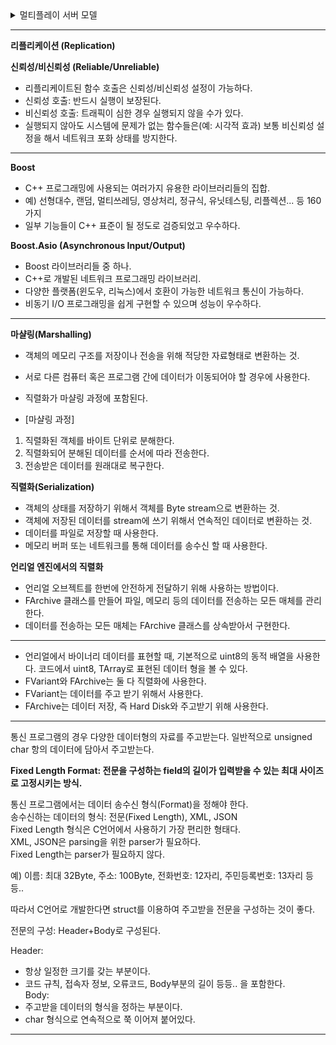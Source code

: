 

<details>
<summary>멀티플레이 서버 모델</summary>
<div markdown="1">

<br>**데디케이티드(Dedicated) 서버 모델:**   
- 게임 클라이언트와 독립적으로 동작하는 서버이다.  
- 하나의 서버가 게임 한판만을 전담한다. 게임의 시작과 함께 서버를 시작하여 해당 게임이 종료되면 서버도 종료된다.  
- 랜선 상에서 소수의 플레이어들끼리 네트워크 플레이를 하기 위해 고안된 형태이다.    
- 플레이어들이 항상 서버를 들어갔다 나갈 수 있다.  
- Windows와 Linux에서 컴파일하고, 가상 서버를 만들 수 있다.  
- 플레이어들은 고정 IP 주소로 접속한다.  
- 눈에 보이는 부분이 없으므로, UI도 필요하지 않는다.  
- 게임 안에서 보이는 실체가 없으므로 Character나 PlayerController도 가지고 있지 않는다.  
- 클라이언트에서 그래픽 기능만을 제거해 서버 역할을 할 수 있도록 수정한 수준이라 클라이언트와 거의 비슷한 CPU, 메모리 사용량을 요구한다.    
- 분산 처리가 용이하다.    
- 소규모 서버 개발이 편리하다.    
예) 오버워치, 배틀그라운드 등 단판 형태의 게임  


**리슨(Listen) 서버 모델:**  
- 리슨 서버는 클라이언트이면서 동시에 서버인 구조이다.  
- 서버는 항상 최소 한개 이상의 클라이언트와 연결되어 있어야 한다.  
- 연결된 클라이언트는 리슨서버에 의해 호출되고, 연결이 끊기면 서버는 동시에 종료된다.  
- 서버는 클라이언트이기도 하기 때문에, 리슨 서버는 UI와 PlayerController를 가지고 있다.  
- 서버는 다른 클라이언트의 IP와 반드시 연결되어 있어야 하기 때문에, 고정 IP 주소를 가지고 있지 않은 인터넷 사용자들에게 문제가 발생한다.  
- OnlineSubsystem 을 사용하여 고정 IP 주소 문제를 해결할 수 있다.  


**클라이언트-서버 모델:**  
- 서버가 모든 클라이언트들의 접속을 받아 서버가 클라이언트간의 통신을 중계한다.  
- 모든 데이터의 송수신이 서버를 경유해서 전달된다.  
- 보안에 유리하다.  
- 전체 송수신 트래픽량이 적다.  
- 일부 연산을 서버 컴퓨터가 감당하므로 클라이언트 컴퓨터의 부담이 줄어든다.  
- 서버를 경유해야 하므로 더 긴 송수신 지연이 발생할 수 있다.  
예) 대규모 동시 다중 접속 게임(MMORPG)  


**피어 투 피어 모델:**  
- 별도의 서버와 클라이언트가 없다.  
- 플레이어 자체가 서버이며 클라이언트가 된다.   
- 각각의 피어는 플레이어 모두에게 신호를 주고 받는다.  
- 적은 수의 플레이어가 대량의 토큰을 주고 받는데 가장 유리하다.  
- 실시간 전략 시뮬레이션이나 격투 액션 게임에 적합하다.  
- 회선의 교환 속도가 빠르다.  
- 서버와 네트워크 거리가 고려되지 않아도 된다.  
예) 스타크래프트, 던전 앤 파이터, 대전 게임  

</div>
</details>
  
  
---
**리플리케이션 (Replication)**  

**신뢰성/비신뢰성 (Reliable/Unreliable)**  
- 리플리케이트된 함수 호출은 신뢰성/비신뢰성 설정이 가능하다.  
- 신뢰성 호출: 반드시 실행이 보장된다.  
- 비신뢰성 호출: 트래픽이 심한 경우 실행되지 않을 수가 있다.  
- 실행되지 않아도 시스템에 문제가 없는 함수들은(예: 시각적 효과) 보통 비신뢰성 설정을 해서 네트워크 포화 상태를 방지한다.  

---

**Boost**  
- C++ 프로그래밍에 사용되는 여러가지 유용한 라이브러리들의 집합.
- 예) 선형대수, 랜덤, 멀티쓰레딩, 영상처리, 정규식, 유닛테스팅, 리플렉션... 등 160가지
- 일부 기능들이 C++ 표준이 될 정도로 검증되었고 우수하다.

**Boost.Asio (Asynchronous Input/Output)**  
- Boost 라이브러리들 중 하나.
- C++로 개발된 네트워크 프로그래밍 라이브러리.
- 다양한 플랫폼(윈도우, 리눅스)에서 호환이 가능한 네트워크 통신이 가능하다.
- 비동기 I/O 프로그래밍을 쉽게 구현할 수 있으며 성능이 우수하다.

---

**마샬링(Marshalling)**
- 객체의 메모리 구조를 저장이나 전송을 위해 적당한 자료형태로 변환하는 것.
- 서로 다른 컴퓨터 혹은 프로그램 간에 데이터가 이동되어야 할 경우에 사용한다.
- 직렬화가 마샬링 과정에 포함된다.  

- [마샬링 과정]
1. 직렬화된 객체를 바이트 단위로 분해한다.
2. 직렬화되어 분해된 데이터를 순서에 따라 전송한다.
3. 전송받은 데이터를 원래대로 복구한다.

**직렬화(Serialization)**
- 객체의 상태를 저장하기 위해서 객체를 Byte stream으로 변환하는 것.
- 객체에 저장된 데이터를 stream에 쓰기 위해서 연속적인 데이터로 변환하는 것.
- 데이터를 파일로 저장할 때 사용한다.
- 메모리 버퍼 또는 네트워크를 통해 데이터를 송수신 할 때 사용한다.

**언리얼 엔진에서의 직렬화**
- 언리얼 오브젝트를 한번에 안전하게 전달하기 위해 사용하는 방법이다.
- FArchive 클래스를 만들어 파일, 메모리 등의 데이터를 전송하는 모든 매체를 관리한다.  
- 데이터를 전송하는 모든 매체는 FArchive 클래스를 상속받아서 구현한다.

---

- 언리얼에서 바이너리 데이터를 표현할 때, 기본적으로 uint8의 동적 배열을 사용한다. 코드에서 uint8, TArray<uint8>로 표현된 데이터 형을 볼 수 있다.
- FVariant와 FArchive는 둘 다 직렬화에 사용한다.  
- FVariant는 데이터를 주고 받기 위해서 사용한다.   
- FArchive는 데이터 저장, 즉 Hard Disk와 주고받기 위해 사용한다.  
  
---

통신 프로그램의 경우 다양한 데이터형의 자료를 주고받는다.
일반적으로 unsigned char 항의 데이터에 담아서 주고받는다.

**Fixed Length Format: 전문을 구성하는 field의 길이가 입력받을 수 있는 최대 사이즈로 고정시키는 방식.**  
  
통신 프로그램에서는 데이터 송수신 형식(Format)을 정해야 한다.  
송수신하는 데이터의 형식: 전문(Fixed Length), XML, JSON  
Fixed Length 형식은 C언어에서 사용하기 가장 편리한 형태다.  
XML, JSON은 parsing을 위한 parser가 필요하다.  
Fixed Length는 parser가 필요하지 않다.  

예) 이름: 최대 32Byte, 주소: 100Byte, 전화번호: 12자리, 주민등록번호: 13자리 등등..  

따라서 C언어로 개발한다면 struct를 이용하여 주고받을 전문을 구성하는 것이 좋다.  

전문의 구성: Header+Body로 구성된다.  

Header:  
- 항상 일정한 크기를 갖는 부분이다.  
- 코드 규칙, 접속자 정보, 오류코드, Body부분의 길이 등등.. 을 포함한다.  
Body:   
- 주고받을 데이터의 형식을 정하는 부분이다.  
- char 형식으로 연속적으로 쭉 이어져 붙어있다.  

---
  
  
